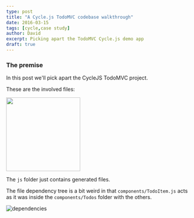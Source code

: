 ```yaml
---
type: post
title: "A Cycle.js TodoMVC codebase walkthrough"
date: 2016-03-15
tags: [cycle,case study]
author: David
excerpt: Picking apart the TodoMVC Cycle.js demo app
draft: true
---
```


### The premise

In this post we'll pick apart the CycleJS TodoMVC project.

These are the involved files:

<img src="../../img/cycle-mvc-project.png" style="width:200px;" />

The `js` folder just contains generated files.

The file dependency tree is a bit weird in that `components/TodoItem.js` acts as it was inside the `components/Todos` folder with the others.

![dependencies](../../img/cycle-mvc-filedep.png)